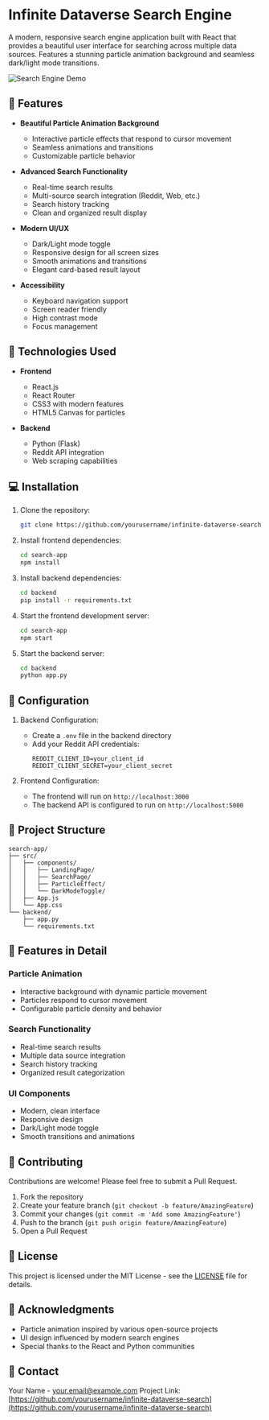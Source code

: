 # Infinite Dataverse Search Engine

A modern, responsive search engine application built with React that provides a beautiful user interface for searching across multiple data sources. Features a stunning particle animation background and seamless dark/light mode transitions.

![Search Engine Demo](demo-screenshot.png)

## 🌟 Features

- **Beautiful Particle Animation Background**
  - Interactive particle effects that respond to cursor movement
  - Seamless animations and transitions
  - Customizable particle behavior

- **Advanced Search Functionality**
  - Real-time search results
  - Multi-source search integration (Reddit, Web, etc.)
  - Search history tracking
  - Clean and organized result display

- **Modern UI/UX**
  - Dark/Light mode toggle
  - Responsive design for all screen sizes
  - Smooth animations and transitions
  - Elegant card-based result layout

- **Accessibility**
  - Keyboard navigation support
  - Screen reader friendly
  - High contrast mode
  - Focus management

## 🚀 Technologies Used

- **Frontend**
  - React.js
  - React Router
  - CSS3 with modern features
  - HTML5 Canvas for particles

- **Backend**
  - Python (Flask)
  - Reddit API integration
  - Web scraping capabilities

## 💻 Installation

1. Clone the repository:
   ```bash
   git clone https://github.com/yourusername/infinite-dataverse-search.git
   ```

2. Install frontend dependencies:
   ```bash
   cd search-app
   npm install
   ```

3. Install backend dependencies:
   ```bash
   cd backend
   pip install -r requirements.txt
   ```

4. Start the frontend development server:
   ```bash
   cd search-app
   npm start
   ```

5. Start the backend server:
   ```bash
   cd backend
   python app.py
   ```

## 🔧 Configuration

1. Backend Configuration:
   - Create a `.env` file in the backend directory
   - Add your Reddit API credentials:
     ```
     REDDIT_CLIENT_ID=your_client_id
     REDDIT_CLIENT_SECRET=your_client_secret
     ```

2. Frontend Configuration:
   - The frontend will run on `http://localhost:3000`
   - The backend API is configured to run on `http://localhost:5000`

## 🎨 Project Structure

```
search-app/
├── src/
│   ├── components/
│   │   ├── LandingPage/
│   │   ├── SearchPage/
│   │   ├── ParticleEffect/
│   │   └── DarkModeToggle/
│   ├── App.js
│   └── App.css
└── backend/
    ├── app.py
    └── requirements.txt
```

## 🌈 Features in Detail

### Particle Animation
- Interactive background with dynamic particle movement
- Particles respond to cursor movement
- Configurable particle density and behavior

### Search Functionality
- Real-time search results
- Multiple data source integration
- Search history tracking
- Organized result categorization

### UI Components
- Modern, clean interface
- Responsive design
- Dark/Light mode toggle
- Smooth transitions and animations

## 🤝 Contributing

Contributions are welcome! Please feel free to submit a Pull Request.

1. Fork the repository
2. Create your feature branch (`git checkout -b feature/AmazingFeature`)
3. Commit your changes (`git commit -m 'Add some AmazingFeature'`)
4. Push to the branch (`git push origin feature/AmazingFeature`)
5. Open a Pull Request

## 📝 License

This project is licensed under the MIT License - see the [LICENSE](LICENSE) file for details.

## 🙏 Acknowledgments

- Particle animation inspired by various open-source projects
- UI design influenced by modern search engines
- Special thanks to the React and Python communities

## 📧 Contact

Your Name - your.email@example.com
Project Link: [https://github.com/yourusername/infinite-dataverse-search](https://github.com/yourusername/infinite-dataverse-search)
